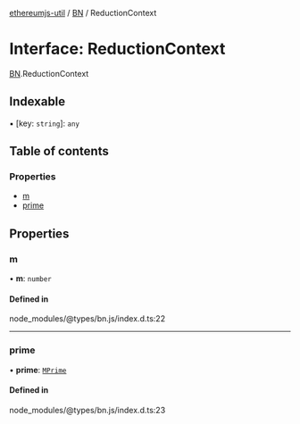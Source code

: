 [ethereumjs-util](../README.md) / [BN](../modules/BN.md) / ReductionContext

# Interface: ReductionContext

[BN](../modules/BN.md).ReductionContext

## Indexable

▪ [key: `string`]: `any`

## Table of contents

### Properties

- [m](BN.ReductionContext.md#m)
- [prime](BN.ReductionContext.md#prime)

## Properties

### m

• **m**: `number`

#### Defined in

node_modules/@types/bn.js/index.d.ts:22

___

### prime

• **prime**: [`MPrime`](BN.MPrime.md)

#### Defined in

node_modules/@types/bn.js/index.d.ts:23
